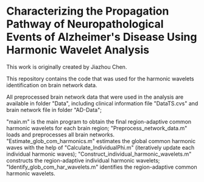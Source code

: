 # Characterizing the Propagation Pathway of Neuropathological Events of Alzheimer's Disease Using Harmonic Wavelet Analysis

This work is originally created by Jiazhou Chen.

This repository contains the code that was used for the harmonic wavelets identification on brain network data.

All preprocessed brain network data that were used in the analysis are available in folder "Data", including clinical information file "DataTS.cvs" and brain network file in folder "AD-Data";

"main.m" is the main program to obtain the final region-adaptive common harmonic wavelets for each brain region;
"Preprocess_network_data.m" loads and preprocesses all brain networks.
"Estimate_glob_com_harmonics.m" estimates the global common harmonic waves with the help of "Calculate_IndividualPhi.m" (iteratively update each individual harmonic waves); 
"Construct_individual_harmonic_wavelets.m" constructs the region-adaptive individual harmonic wavelets;
"Identify_glob_com_har_wavelets.m" identifies the region-adaptive common harmonic wavelets.
